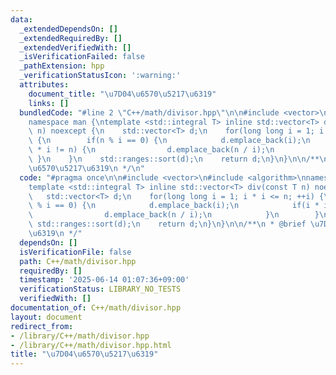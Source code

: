 ```yaml
---
data:
  _extendedDependsOn: []
  _extendedRequiredBy: []
  _extendedVerifiedWith: []
  _isVerificationFailed: false
  _pathExtension: hpp
  _verificationStatusIcon: ':warning:'
  attributes:
    document_title: "\u7D04\u6570\u5217\u6319"
    links: []
  bundledCode: "#line 2 \"C++/math/divisor.hpp\"\n\n#include <vector>\n#include <algorithm>\n\
    namespace man {\ntemplate <std::integral T> inline std::vector<T> div(const T\
    \ n) noexcept {\n    std::vector<T> d;\n    for(long long i = 1; i * i <= n; ++i)\
    \ {\n        if(n % i == 0) {\n            d.emplace_back(i);\n            if(i\
    \ * i != n) {\n                d.emplace_back(n / i);\n            }\n       \
    \ }\n    }\n    std::ranges::sort(d);\n    return d;\n}\n}\n\n/**\n * @brief \u7D04\
    \u6570\u5217\u6319\n */\n"
  code: "#pragma once\n\n#include <vector>\n#include <algorithm>\nnamespace man {\n\
    template <std::integral T> inline std::vector<T> div(const T n) noexcept {\n \
    \   std::vector<T> d;\n    for(long long i = 1; i * i <= n; ++i) {\n        if(n\
    \ % i == 0) {\n            d.emplace_back(i);\n            if(i * i != n) {\n\
    \                d.emplace_back(n / i);\n            }\n        }\n    }\n   \
    \ std::ranges::sort(d);\n    return d;\n}\n}\n\n/**\n * @brief \u7D04\u6570\u5217\
    \u6319\n */"
  dependsOn: []
  isVerificationFile: false
  path: C++/math/divisor.hpp
  requiredBy: []
  timestamp: '2025-06-14 01:07:36+09:00'
  verificationStatus: LIBRARY_NO_TESTS
  verifiedWith: []
documentation_of: C++/math/divisor.hpp
layout: document
redirect_from:
- /library/C++/math/divisor.hpp
- /library/C++/math/divisor.hpp.html
title: "\u7D04\u6570\u5217\u6319"
---
```

